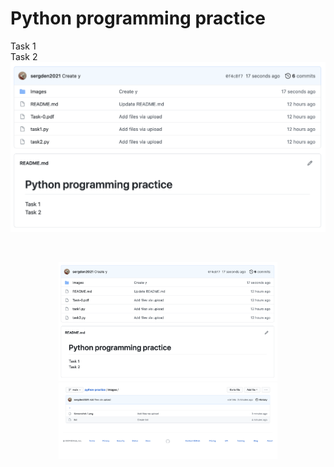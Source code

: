 # Python programming practice 
Task 1
<br>
Task 2
<br>
![plot](Images/Screenshot-1.png)

<br>

<p align="center">
  <img src="Images/Screenshot-1.png" width="350" title="hover text">
  <img src="Images/Screenshot-2.png" width="350" alt="accessibility text">
</p>
